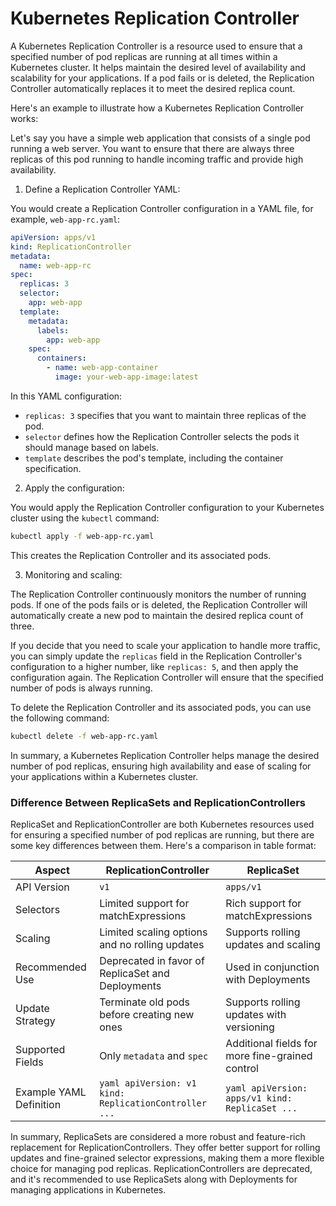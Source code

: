 # Kubernetes Replication Controller

A Kubernetes Replication Controller is a resource used to ensure that a specified number of pod replicas are running at all times within a Kubernetes cluster. It helps maintain the desired level of availability and scalability for your applications. If a pod fails or is deleted, the Replication Controller automatically replaces it to meet the desired replica count.

Here's an example to illustrate how a Kubernetes Replication Controller works:

Let's say you have a simple web application that consists of a single pod running a web server. You want to ensure that there are always three replicas of this pod running to handle incoming traffic and provide high availability.

1. Define a Replication Controller YAML:

You would create a Replication Controller configuration in a YAML file, for example, `web-app-rc.yaml`:

```yaml
apiVersion: apps/v1
kind: ReplicationController
metadata:
  name: web-app-rc
spec:
  replicas: 3
  selector:
    app: web-app
  template:
    metadata:
      labels:
        app: web-app
    spec:
      containers:
        - name: web-app-container
          image: your-web-app-image:latest
```

In this YAML configuration:

- `replicas: 3` specifies that you want to maintain three replicas of the pod.
- `selector` defines how the Replication Controller selects the pods it should manage based on labels.
- `template` describes the pod's template, including the container specification.

2. Apply the configuration:

You would apply the Replication Controller configuration to your Kubernetes cluster using the `kubectl` command:

```bash
kubectl apply -f web-app-rc.yaml
```

This creates the Replication Controller and its associated pods.

3. Monitoring and scaling:

The Replication Controller continuously monitors the number of running pods. If one of the pods fails or is deleted, the Replication Controller will automatically create a new pod to maintain the desired replica count of three.

If you decide that you need to scale your application to handle more traffic, you can simply update the `replicas` field in the Replication Controller's configuration to a higher number, like `replicas: 5`, and then apply the configuration again. The Replication Controller will ensure that the specified number of pods is always running.

To delete the Replication Controller and its associated pods, you can use the following command:

```bash
kubectl delete -f web-app-rc.yaml
```

In summary, a Kubernetes Replication Controller helps manage the desired number of pod replicas, ensuring high availability and ease of scaling for your applications within a Kubernetes cluster.

### Difference Between ReplicaSets and ReplicationControllers

ReplicaSet and ReplicationController are both Kubernetes resources used for ensuring a specified number of pod replicas are running, but there are some key differences between them. Here's a comparison in table format:

| Aspect                  | ReplicationController                                  | ReplicaSet                                       |
| ----------------------- | ------------------------------------------------------ | ------------------------------------------------ |
| API Version             | `v1`                                                   | `apps/v1`                                        |
| Selectors               | Limited support for matchExpressions                   | Rich support for matchExpressions                |
| Scaling                 | Limited scaling options and no rolling updates         | Supports rolling updates and scaling             |
| Recommended Use         | Deprecated in favor of ReplicaSet and Deployments      | Used in conjunction with Deployments             |
| Update Strategy         | Terminate old pods before creating new ones            | Supports rolling updates with versioning         |
| Supported Fields        | Only `metadata` and `spec`                             | Additional fields for more fine-grained control  |
| Example YAML Definition | `yaml apiVersion: v1 kind: ReplicationController ... ` | `yaml apiVersion: apps/v1 kind: ReplicaSet ... ` |

In summary, ReplicaSets are considered a more robust and feature-rich replacement for ReplicationControllers. They offer better support for rolling updates and fine-grained selector expressions, making them a more flexible choice for managing pod replicas. ReplicationControllers are deprecated, and it's recommended to use ReplicaSets along with Deployments for managing applications in Kubernetes.
